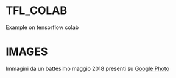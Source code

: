 # TFL_COLAB
Example on tensorflow colab
# IMAGES
Immagini da un battesimo  maggio  2018 presenti su [Google Photo](https://photos.google.com/share/AF1QipP9Ww9whMET-p9h9dggBFiNtoFTv8xPtj8PbVLSe30ViIbVHSKaOHhXQFPinxS26g?key=OWsxbUJDWDhmTWtVX2ZweVNhTGt1bEg4Y2hMQnJn)
